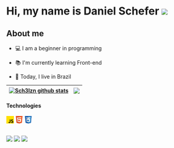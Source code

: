 # Hi, my name is Daniel Schefer <img heigt="10" width="20" src="https://cdn.jsdelivr.net/gh/devicons/devicon/icons/vscode/vscode-original.svg" />

## About me

- 💻 I am a beginner in programming
  
- 📚 I'm currently learning Front-end

- 📍 Today, I live in Brazil

| <a href="https://github.com/Sch3lzin/github-readme-stats"><img align="center" src="https://github-readme-stats.vercel.app/api?username=Sch3lzin&show_icons=true&include_all_commits=true&theme=dark&hide_border=true" alt="Sch3lzn github stats" /></a> | <a href="https://github.com/Sch3lzin/github-readme-stats"><img align="center" src="https://github-readme-stats.vercel.app/api/top-langs/?username=Sch3lzin&layout=compact&theme=dark&hide_border=true" /></a> |
| ------------- | ------------- |

#### Technologies

<code><img height="20" alt="javascript" src="./img/JsReserva.png"></code>
<code><img height="20" alt="html" src="./img/html-icon.png"></code>
<code><img height="20" alt="css" src="./img/css-icon.png"></code>

  ##

<div>
  <a href="https://www.linkedin.com/in/daniel-schefer/" target="_blank"><img src="https://img.shields.io/badge/LinkedIn-0077B5?style=for-the-badge&logo=linkedin&logoColor=white" target="_blank"/><a/>
  <a href="https://twitter.com/sch3lzin" target="_blank"><img src="https://img.shields.io/badge/Twitter-1DA1F2?style=for-the-badge&logo=twitter&logoColor=white" target="_blank"/><a/>
  <a href="https://www.instagram.com/sch3lzin/" target="_blank"><img src="https://img.shields.io/badge/Instagram-E4405F?style=for-the-badge&logo=instagram&logoColor=white" target="_blank"/><a/>
<div/>
